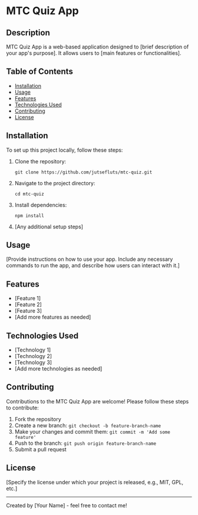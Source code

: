# MTC Quiz App

## Description
MTC Quiz App is a web-based application designed to [brief description of your app's purpose]. It allows users to [main features or functionalities].

## Table of Contents
- [Installation](#installation)
- [Usage](#usage)
- [Features](#features)
- [Technologies Used](#technologies-used)
- [Contributing](#contributing)
- [License](#license)

## Installation
To set up this project locally, follow these steps:

1. Clone the repository:
   ```
   git clone https://github.com/jutsefluts/mtc-quiz.git
   ```
2. Navigate to the project directory:
   ```
   cd mtc-quiz
   ```
3. Install dependencies:
   ```
   npm install
   ```
4. [Any additional setup steps]

## Usage
[Provide instructions on how to use your app. Include any necessary commands to run the app, and describe how users can interact with it.]

## Features
- [Feature 1]
- [Feature 2]
- [Feature 3]
- [Add more features as needed]

## Technologies Used
- [Technology 1]
- [Technology 2]
- [Technology 3]
- [Add more technologies as needed]

## Contributing
Contributions to the MTC Quiz App are welcome! Please follow these steps to contribute:

1. Fork the repository
2. Create a new branch: `git checkout -b feature-branch-name`
3. Make your changes and commit them: `git commit -m 'Add some feature'`
4. Push to the branch: `git push origin feature-branch-name`
5. Submit a pull request

## License
[Specify the license under which your project is released, e.g., MIT, GPL, etc.]

---

Created by [Your Name] - feel free to contact me!
